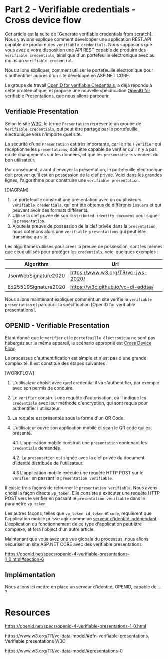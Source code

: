 # Part 2 - Verifiable credentials - Cross device flow

Cet article est la suite de [Generate verifiable credentials from scratch].
Nous y avions expliqué comment développer une application REST.API capable de produire des `verifiable credentials`. 
Nous supposons que vous avez à votre disposition une API REST capable de produire des `verifiable credentials`,  ainsi que d'un portefeuille électronique avec au moins un `verifiable credential`.

Nous allons expliquer, comment utiliser le portefeuille électronique pour s'authentifier auprès d'un site développé en ASP.NET CORE.

Le groupe de travail [OpenID for verifiable Credentials](https://openid.net/sg/openid4vc/), a déjà répondu à cette problématique, et propose une nouvelle spécification [OpenID for verifiable Presentations](OID4VP), que nous allons parcourir.

## Verifiable Presentation

Selon le site [W3C](https://www.w3.org/TR/vc-data-model/#terminology), le terme `Presentation` représente un groupe de `Verifiable credentials`, qui peut être partagé par le portefeuille électronique vers n'importe quel site.

La sécurité d'une `Presentation` est très importante, car le site / `verifier` qui réceptionne les `presentations`, doit être capable de vérifier qu'il n'y a pas eu de changements sur les données, et que les `presentations` viennent du bon utilisateur. 

Par conséquent, avant d'envoyer la présentation, le portefeuille électronique doit prouver qu'il est en possession de la clef privée.
Voici dans les grandes lignes, l'algorithme pour construire une `verifiable presentation`.

[DIAGRAM]

1. Le portefeuille construit une présentation avec un ou plusieurs `verifiable credentials`, qui ont été obtenus de différents `issuers` et qui peuvent avoir des formats différents.
2. Utilise la clef privée de son `distributed identity document` pour signer la `presentation`.
3. Ajoute la preuve de possession de la clef privée dans la `presentation`, nous obtenons alors une `verifiable presentations` qui peut être transmise au site.

Les algorithmes utilisés pour créer la preuve de possession, sont les mêmes que ceux utilisés pour protéger les `credentials`, voici quelques exemples :

| Algorithm            | Url                                 |
| -------------------- | ----------------------------------- |
| JsonWebSignature2020 |  https://www.w3.org/TR/vc-jws-2020/ |
| Ed25519Signature2020 | https://w3c.github.io/vc-di-eddsa/  |

Nous allons maintenant expliquer comment un site vérifie le `verifiable presentation` et parcourir la spécification [OpenID for verifiable presentations].

## OPENID - Verifiable Presentation

Etant donné que le `verifier` et le `portefeuille électronique` ne sont pas hébergés sur le même appareil, le scénario approprié est [Cross Device Flow](https://openid.net/specs/openid-4-verifiable-presentations-1_0.html#name-cross-device-flow).

Le processus d'authentification est simple et n'est pas d'une grande complexité. Il est constitué des étapes suivantes :

[WORKFLOW]

1. L'utilisateur choisit avec quel credential il va s'authentifier, par exemple avec son permis de conduire.

2. Le `verifier` construit une requête d'autorisation, où il indique les `credentials` avec leur méthode d'encryption, qui sont requis pour authentifier l'utilisateur.

3. La requête est présentée sous la forme d'un QR Code.

4. L'utilisateur ouvre son application mobile et scan le QR code qui est présenté. 

   4.1. L'application mobile construit une `presentation` contenant les `credentials` demandés.
   
   4.2. La `presentation` est signée avec la clef privée du document d'identié distribuée de l'utilisateur.
   
   4.3 L'application mobile exécute une requête HTTP POST sur le `verifier` en passant le `presentation verifiable`.

Il existe trois façons de retourner le `presentation verifiable`. 
Nous avons choisi la façon directe `vp_token`. Elle consiste à exécuter une requête HTTP POST vers le verifier en passant le `presentation verifiable` dans le paramètre `vp_token`.

Les autres façons, telles que `vp_token id_token` et `code`, requièrent que l'application mobile puisse agir comme un [serveur d'identité indépendant](https://openid.github.io/SIOPv2/openid-connect-self-issued-v2-wg-draft.html). L'explication du fonctionnement de ce type d'application peut être complexe, et fera l'object d'un autre article.

Maintenant que vous avez une vue globale du processus, nous allons sécuriser un site ASP.NET CORE avec des verifiable presentations

https://openid.net/specs/openid-4-verifiable-presentations-1_0.html#section-6

## Implémentation

Nous allons ici mettre en place un serveur d'identité, OPENID, capable de ... ?

# Resources

https://openid.net/specs/openid-4-verifiable-presentations-1_0.html

https://www.w3.org/TR/vc-data-model/#dfn-verifiable-presentations, Verifiable presentations W3C

https://www.w3.org/TR/vc-data-model/#presentations-0